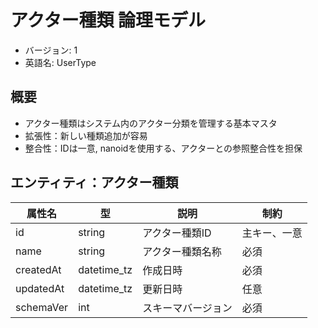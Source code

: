 # アクター種類 論理モデル

- バージョン: 1
- 英語名: UserType

## 概要

- アクター種類はシステム内のアクター分類を管理する基本マスタ
- 拡張性：新しい種類追加が容易
- 整合性：IDは一意, nanoidを使用する、アクターとの参照整合性を担保

## エンティティ：アクター種類

| 属性名    | 型          | 説明               | 制約         |
| --------- | ----------- | ------------------ | ------------ |
| id        | string      | アクター種類ID     | 主キー、一意 |
| name      | string      | アクター種類名称   | 必須         |
| createdAt | datetime_tz | 作成日時           | 必須         |
| updatedAt | datetime_tz | 更新日時           | 任意         |
| schemaVer | int         | スキーマバージョン | 必須         |

